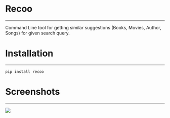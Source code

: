 # Recoo
----

Command Line tool for getting similar suggestions (Books, Movies, Author, Songs) for given search query.

# Installation
----

```
pip install recoo
```

# Screenshots
---
![](http://recordit.co/HAhv3HnxBY)
